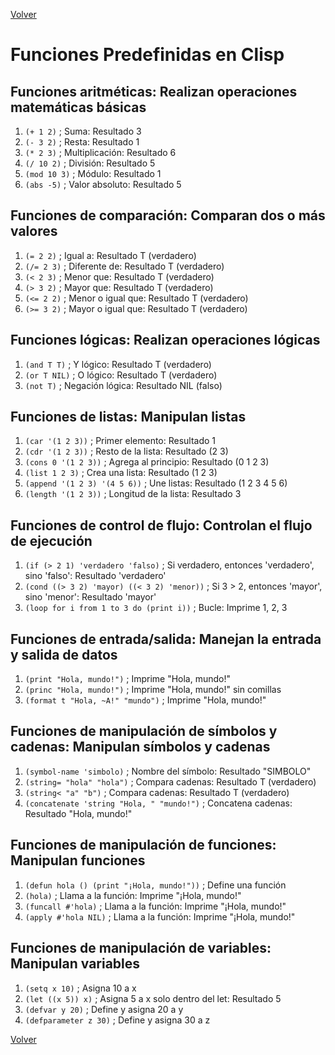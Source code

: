 [Volver](../../README.md)

# Funciones Predefinidas en Clisp

## Funciones aritméticas: Realizan operaciones matemáticas básicas

1. `(+ 1 2)` ; Suma: Resultado 3
2. `(- 3 2)` ; Resta: Resultado 1
3. `(* 2 3)` ; Multiplicación: Resultado 6
4. `(/ 10 2)` ; División: Resultado 5
5. `(mod 10 3)` ; Módulo: Resultado 1
6. `(abs -5)` ; Valor absoluto: Resultado 5

## Funciones de comparación: Comparan dos o más valores

1. `(= 2 2)` ; Igual a: Resultado T (verdadero)
2. `(/= 2 3)` ; Diferente de: Resultado T (verdadero)
3. `(< 2 3)` ; Menor que: Resultado T (verdadero)
4. `(> 3 2)` ; Mayor que: Resultado T (verdadero)
5. `(<= 2 2)` ; Menor o igual que: Resultado T (verdadero)
6. `(>= 3 2)` ; Mayor o igual que: Resultado T (verdadero)

## Funciones lógicas: Realizan operaciones lógicas

1. `(and T T)` ; Y lógico: Resultado T (verdadero)
2. `(or T NIL)` ; O lógico: Resultado T (verdadero)
3. `(not T)` ; Negación lógica: Resultado NIL (falso)

## Funciones de listas: Manipulan listas

1. `(car '(1 2 3))` ; Primer elemento: Resultado 1
2. `(cdr '(1 2 3))` ; Resto de la lista: Resultado (2 3)
3. `(cons 0 '(1 2 3))` ; Agrega al principio: Resultado (0 1 2 3)
4. `(list 1 2 3)` ; Crea una lista: Resultado (1 2 3)
5. `(append '(1 2 3) '(4 5 6))` ; Une listas: Resultado (1 2 3 4 5 6)
6. `(length '(1 2 3))` ; Longitud de la lista: Resultado 3

## Funciones de control de flujo: Controlan el flujo de ejecución

1. `(if (> 2 1) 'verdadero 'falso)` ; Si verdadero, entonces 'verdadero', sino 'falso': Resultado 'verdadero'
2. `(cond ((> 3 2) 'mayor) ((< 3 2) 'menor))` ; Si 3 > 2, entonces 'mayor', sino 'menor': Resultado 'mayor'
3. `(loop for i from 1 to 3 do (print i))` ; Bucle: Imprime 1, 2, 3

## Funciones de entrada/salida: Manejan la entrada y salida de datos

1. `(print "Hola, mundo!")` ; Imprime "Hola, mundo!"
2. `(princ "Hola, mundo!")` ; Imprime "Hola, mundo!" sin comillas
3. `(format t "Hola, ~A!" "mundo")` ; Imprime "Hola, mundo!"

## Funciones de manipulación de símbolos y cadenas: Manipulan símbolos y cadenas

1. `(symbol-name 'simbolo)` ; Nombre del símbolo: Resultado "SIMBOLO"
2. `(string= "hola" "hola")` ; Compara cadenas: Resultado T (verdadero)
3. `(string< "a" "b")` ; Compara cadenas: Resultado T (verdadero)
4. `(concatenate 'string "Hola, " "mundo!")` ; Concatena cadenas: Resultado "Hola, mundo!"

## Funciones de manipulación de funciones: Manipulan funciones

1. `(defun hola () (print "¡Hola, mundo!"))` ; Define una función
2. `(hola)` ; Llama a la función: Imprime "¡Hola, mundo!"
3. `(funcall #'hola)` ; Llama a la función: Imprime "¡Hola, mundo!"
4. `(apply #'hola NIL)` ; Llama a la función: Imprime "¡Hola, mundo!"

## Funciones de manipulación de variables: Manipulan variables

1. `(setq x 10)` ; Asigna 10 a x
2. `(let ((x 5)) x)` ; Asigna 5 a x solo dentro del let: Resultado 5
3. `(defvar y 20)` ; Define y asigna 20 a y
4. `(defparameter z 30)` ; Define y asigna 30 a z

[Volver](../../README.md)